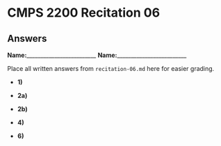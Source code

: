 # CMPS 2200 Recitation 06
## Answers

**Name:**_________________________
**Name:**_________________________


Place all written answers from `recitation-06.md` here for easier grading.



- **1)**

- **2a)**

- **2b)**

- **4)**

- **6)**
